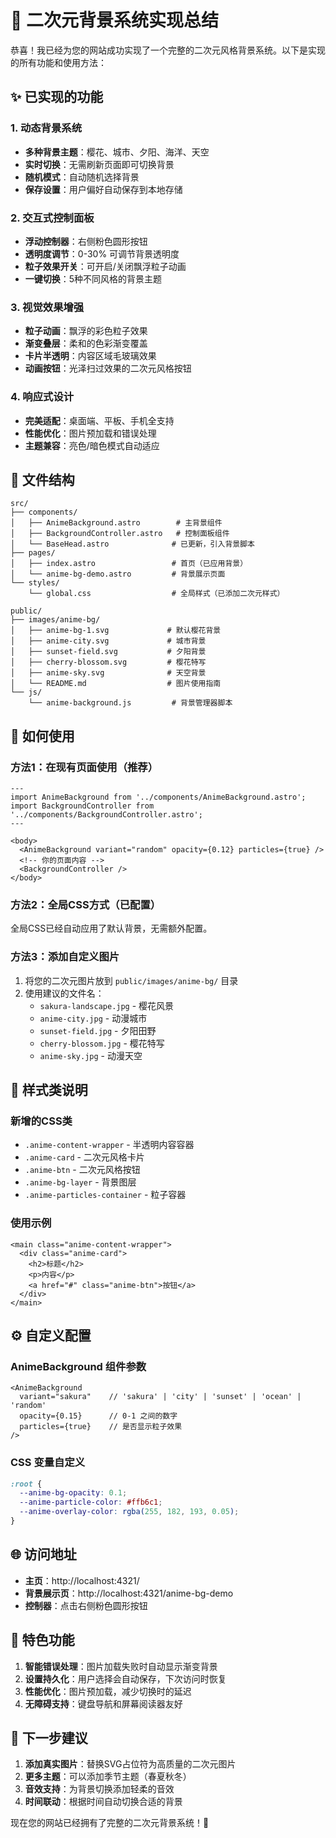 # 🌸 二次元背景系统实现总结

恭喜！我已经为您的网站成功实现了一个完整的二次元风格背景系统。以下是实现的所有功能和使用方法：

## ✨ 已实现的功能

### 1. 动态背景系统
- **多种背景主题**：樱花、城市、夕阳、海洋、天空
- **实时切换**：无需刷新页面即可切换背景
- **随机模式**：自动随机选择背景
- **保存设置**：用户偏好自动保存到本地存储

### 2. 交互式控制面板
- **浮动控制器**：右侧粉色圆形按钮
- **透明度调节**：0-30% 可调节背景透明度
- **粒子效果开关**：可开启/关闭飘浮粒子动画
- **一键切换**：5种不同风格的背景主题

### 3. 视觉效果增强
- **粒子动画**：飘浮的彩色粒子效果
- **渐变叠层**：柔和的色彩渐变覆盖
- **卡片半透明**：内容区域毛玻璃效果
- **动画按钮**：光泽扫过效果的二次元风格按钮

### 4. 响应式设计
- **完美适配**：桌面端、平板、手机全支持
- **性能优化**：图片预加载和错误处理
- **主题兼容**：亮色/暗色模式自动适应

## 📁 文件结构

```
src/
├── components/
│   ├── AnimeBackground.astro        # 主背景组件
│   ├── BackgroundController.astro   # 控制面板组件
│   └── BaseHead.astro              # 已更新，引入背景脚本
├── pages/
│   ├── index.astro                 # 首页（已应用背景）
│   └── anime-bg-demo.astro         # 背景展示页面
└── styles/
    └── global.css                  # 全局样式（已添加二次元样式）

public/
├── images/anime-bg/
│   ├── anime-bg-1.svg             # 默认樱花背景
│   ├── anime-city.svg             # 城市背景
│   ├── sunset-field.svg           # 夕阳背景
│   ├── cherry-blossom.svg         # 樱花特写
│   ├── anime-sky.svg              # 天空背景
│   └── README.md                  # 图片使用指南
└── js/
    └── anime-background.js         # 背景管理器脚本
```

## 🎯 如何使用

### 方法1：在现有页面使用（推荐）
```astro
---
import AnimeBackground from '../components/AnimeBackground.astro';
import BackgroundController from '../components/BackgroundController.astro';
---

<body>
  <AnimeBackground variant="random" opacity={0.12} particles={true} />
  <!-- 你的页面内容 -->
  <BackgroundController />
</body>
```

### 方法2：全局CSS方式（已配置）
全局CSS已经自动应用了默认背景，无需额外配置。

### 方法3：添加自定义图片
1. 将您的二次元图片放到 `public/images/anime-bg/` 目录
2. 使用建议的文件名：
   - `sakura-landscape.jpg` - 樱花风景
   - `anime-city.jpg` - 动漫城市
   - `sunset-field.jpg` - 夕阳田野
   - `cherry-blossom.jpg` - 樱花特写
   - `anime-sky.jpg` - 动漫天空

## 🎨 样式类说明

### 新增的CSS类
- `.anime-content-wrapper` - 半透明内容容器
- `.anime-card` - 二次元风格卡片
- `.anime-btn` - 二次元风格按钮
- `.anime-bg-layer` - 背景图层
- `.anime-particles-container` - 粒子容器

### 使用示例
```astro
<main class="anime-content-wrapper">
  <div class="anime-card">
    <h2>标题</h2>
    <p>内容</p>
    <a href="#" class="anime-btn">按钮</a>
  </div>
</main>
```

## ⚙️ 自定义配置

### AnimeBackground 组件参数
```astro
<AnimeBackground 
  variant="sakura"    // 'sakura' | 'city' | 'sunset' | 'ocean' | 'random'
  opacity={0.15}      // 0-1 之间的数字
  particles={true}    // 是否显示粒子效果
/>
```

### CSS 变量自定义
```css
:root {
  --anime-bg-opacity: 0.1;
  --anime-particle-color: #ffb6c1;
  --anime-overlay-color: rgba(255, 182, 193, 0.05);
}
```

## 🌐 访问地址

- **主页**：http://localhost:4321/
- **背景展示页**：http://localhost:4321/anime-bg-demo
- **控制器**：点击右侧粉色圆形按钮

## 🎊 特色功能

1. **智能错误处理**：图片加载失败时自动显示渐变背景
2. **设置持久化**：用户选择会自动保存，下次访问时恢复
3. **性能优化**：图片预加载，减少切换时的延迟
4. **无障碍支持**：键盘导航和屏幕阅读器友好

## 🔧 下一步建议

1. **添加真实图片**：替换SVG占位符为高质量的二次元图片
2. **更多主题**：可以添加季节主题（春夏秋冬）
3. **音效支持**：为背景切换添加轻柔的音效
4. **时间联动**：根据时间自动切换合适的背景

现在您的网站已经拥有了完整的二次元背景系统！🎉
